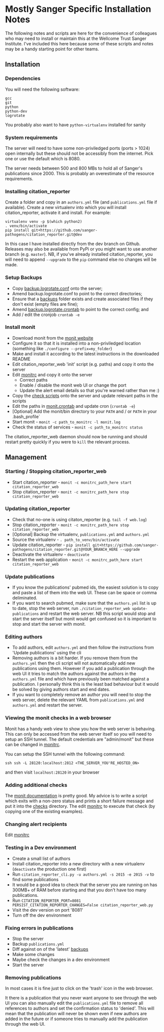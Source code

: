 # Mostly Sanger Specific Installation Notes

The following notes and scripts are here for the convenience of colleagues who may need to install or maintain this at the Wellcome Trust Sanger Institute.  I've included this here because some of these scripts and notes may be a handy starting point for other teams.

## Installation

### Dependencies

You will need the following software:
```
gcc
git
python
python-dev
logrotate
```

You probably also want to have `python-virtualenv` installed for sanity

### System requirements

The server will need to have some non-priviledged ports (ports > 1024) open internally but these should not be accessibly from the internet.  Pick one or use the default which is 8080.

The server needs between 500 and 800 MBs to hold all of Sanger's publications since 2000.  This is probably an overestimate of the resource requirements.

### Installing citation_reporter

Create a folder and copy in an `authors.yml` file (and `publications.yml` file if available).  Create a new virtualenv into which you will install citation_reporter, activate it and install.  For example:

```
virtualenv venv -p $(which python2)
. venv/bin/activate
pip install git+https://github.com/sanger-pathogens/citation_reporter.git@dev
```

In this case I have installed directly from the dev branch on Github.  Releases may also be available from PyPi or you might want to use another branch (e.g. `master`).  NB, if you've already installed citation_reporter, you will need to append `--upgrade` to the `pip` command else no changes will be made.

### Setup Backups

* Copy [backup.logrotate.conf](backup.logrotate.conf) onto the server;
* Amend backup.logrotate.conf to point to the correct directories;
* Ensure that a [backups](backups) folder exists and create associated files if they don't exist (empty files are fine);
* Amend [backup.logrotate.crontab](backup.logrotate.crontab) to point to the correct config; and
* Add / edit the cronjob `crontab -e`

### Install monit

* Download monit from the [monit website](https://mmonit.com/monit/#download)
* Configure it so that it is installed into a non-priviledged location (something like `./configure --prefix=my_folder`)
* Make and install it according to the latest instructions in the downloaded README
* Edit citation_reporter_web 'init' script (e.g. paths) and copy it onto the server
* Edit [monitrc](monitrc) and copy it onto the server
  * Correct paths
  * Enable / disable the monit web UI or change the port
  * Update the alert email details so that you're warned rather than me :)
* Copy the [check scripts](checks) onto the server and update relevant paths in the scripts
* Edit the paths in [monit.crontab](monit.crontab) and update cron (`crontab -e`)
* [Optional] Add the monit/bin directory to your `PATH` and / or `PATH` in your .bash_profile`
* Start monit - `monit -c path_to_monitrc -l monit.log`
* Check the status of services - `monit -c path_to_monitrc status`

The citation_reporter_web daemon should now be running and should restart pretty quickly if you were to `kill` the relevant process.

## Management

### Starting / Stopping citation_reporter_web

* Start citation_reporter - `monit -c monitrc_path_here start citation_reporter_web`
* Stop citation_reporter - `monit -c monitrc_path_here stop citation_reporter_web`

### Updating citation_reporter

* Check that no-one is using citaton_reporter (e.g. `tail -f web.log`)
* Stop citation_reporter - `monit -c monitrc_path_here stop citation_reporter_web`
* [Optional] Backup the virtualenv, `publications.yml` and `authors.yml`
* Source the virtualenv - `. path_to_venv/bin/activate`
* Update citation_reporter - `pip install git+https://github.com/sanger-pathogens/citation_reporter.git@YOUR_BRANCH_HERE --upgrade`
* Deactivate the virtualenv - `deactivate`
* Restart the web application - `monit -c monitrc_path_here start citation_reporter_web`

### Update publications

* If you know the publications' pubmed ids, the easiest solution is to copy and paste a list of them into the web UI.  These can be space or comma deliminated.
* If you want to search pubmed, make sure that the `authors.yml` list is up to date, stop the web server, run `./citation_reporter_web update-publications` and restart the web server.  NB this script would stop and start the server itself but monit would get confused so it is important to stop and start the server with monit.

### Editing authors

* To add authors, edit `authors.yml` and then follow the instructions from 'Update publications' using the cli
* Removing authors is a bit harder.  If you remove them from the `authors.yml` then the cli script will not automatically add new publications using them.  However if you add a publication through the web UI it tries to match the authors against the authors in the `authors.yml` file and which have previously been matched against a publication.  I personally think this is the least bad behaviour but it would be solved by giving authors start and end dates.
* If you want to completely remove an author you will need to stop the web server, delete the relevant YAML from `publications.yml` and `authors.yml` and restart the server.

### Viewing the monit checks in a web browser

Monit has a handy web view to show you how the web server is behaving.  This can only be accessed from the web server itself so you will need to setup an SSH tunnel.  The default credentials are "admin/monit" but these can be changed in [monitrc](monitrc).

You can setup the SSH tunnel with the following command:

```
ssh ssh -L 28120:localhost:2812 <THE_SERVER_YOU'RE_HOSTED_ON>
```

and then visit `localhost:28120` in your browser

### Adding additional checks

The [monit documentation](https://mmonit.com/monit/documentation/monit.html) is pretty good.  My advice is to write a script which exits with a non-zero status and prints a short failure message and put it into the [checks](checks) directory.  The edit [monitrc](monitrc) to execute that check (by copying one of the existing examples).

### Changing alert recipients

Edit [monitrc](monitrc)

### Testing in a Dev environment

* Create a small list of authors
* Install citation_reporter into a new directory with a new virtualenv (`deactivate` the production one first)
* Run `citation_reporter_cli.py -u authors.yml -s 2015 -e 2015 -v` to find some publications
* It would be a good idea to check that the server you are running on has 300MB+ of RAM before starting and that you don't have too many publications.
* Run `CITATION_REPORTER_PORT=8081 PERSIST_CITATION_REPORTER_CHANGES=False citation_reporter_web.py`
* Visit the dev version on port '8081'
* Turn off the dev environment

### Fixing errors in publications

* Stop the server
* Backup `publications.yml`
* Diff against on of the 'latest' [backups](backups)
* Make some changes
* Maybe check the changes in a dev environment
* Start the server

### Removing publications

In most cases it is fine just to click on the 'trash' icon in the web browser.  

It there is a publication that you never want anyone to see through the web UI you can also manually edit the `publications.yml` file to remove all references to authors and set the confirmation status to 'denied'.  This will mean that the publication will never be shown even if new authors are added in the future or if someone tries to manually add the publication through the web UI.
